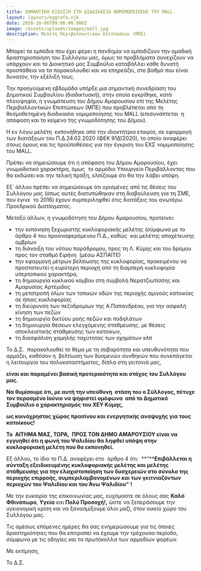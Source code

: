 ```yaml
---
title: ΣΗΜΑΝΤΙΚΗ ΕΞΕΛΙΞΗ ΣΤΗ ΔΙΑΔΙΚΑΣΙΑ ΝΟΜΙΜΟΠΟΙΗΣΗΣ ΤΟΥ MALL
layout: layouts/eggrafa.njk
date: 2020-10-06T09:06:00.000Z
image: /assets/uploads/images/mall.jpg
description: Μελέτη Περιβαλλοντικών Επιπτώσεων (ΜΠΕ)
---
```

Μπορεί τα εμπόδια που έχει φέρει η πανδημία να εμποδίζουν την ομαδική δραστηριοποίηση του Συλλόγου μας, όμως τα προβλήματα συνεχίζουν να υπάρχουν και το Διοικητικό μας Συμβούλιο καταβάλλει κάθε δυνατή προσπάθεια να τα παρακολουθεί και να επηρεάζει, στο βαθμό που είναι δυνατόν, την εξέλιξή τους.

Την προηγούμενη εβδομάδα υπήρξε μια σημαντική συνεδρίαση του Δημοτικού Συμβουλίου (διαδικτυακή), στην οποία εγκρίθηκε, κατά πλειοψηφία, η γνωμάτευση του Δήμου Αμαρουσίου επί της Μελέτης Περιβαλλοντικών Επιπτώσεων (ΜΠΕ) που προβλέπεται από τη θεσμοθετημένη διαδικασία νομιμοποίησης του MALL (επισυνάπτεται  η απόφαση και το κείμενο της γνωμοδότησης του Δήμου).

Η εν λόγω μελέτη  εκπονήθηκε από την ιδιοκτήτρια εταιρία, σε εφαρμογή των διατάξεων του Π.Δ.24.02.2020 (ΦΕΚ 91Δ’/2020), το οποίο αναφέρει στους όρους και τις προϋποθέσεις για την έγκριση του ΕΧΣ νομιμοποίησης του MALL.

Πρέπει να σημειώσουμε ότι η απόφαση του Δήμου Αμαρουσίου, έχει γνωμοδοτικό χαρακτήρα, όμως  το αρμόδιο Υπουργείο Περιβάλλοντος που θα εκδώσει και την τελική πράξη, ελπίζουμε ότι θα την λάβει υπόψη. 

Εξ΄ άλλου πρέπει να σημειώσουμε ότι ορισμένες από τις θέσεις του Συλλόγου μας (όπως αυτές διατυπώθηκαν στη διαβούλευση για τη ΣΜΕ, που έγινε  το 2016) έχουν συμπεριληφθεί στις διατάξεις του ανωτέρω Προεδρικού Διατάγματος.  

Μεταξύ άλλων, η γνωμοδότηση του Δήμου Αμαρουσίου, προτείνει:

* την εκπόνηση ξεχωριστής κυκλοφοριακής μελέτης (σύμφωνα με το άρθρο 4 του προαναφερόμενου Π.Δ., καθώς  και μελέτης αποχέτευσης ομβρίων
* τη διάνοιξη του νότιου παράδρομου, προς τη Λ. Κύμης και του δρόμου προς τον σταθμό Ειρήνη  (μέσω ΑΣΠΑΙΤΕ)
* την εφαρμογή μέτρων βελτίωσης της κυκλοφορίας, προκειμένου να προστατευτεί η ευρύτερη περιοχή από τη διαμπερή κυκλοφορία υπερτοπικού χαρακτήρα,
* τη δημιουργία κυκλικού κόμβου στη συμβολή Νερατζιωτίσσης και Αμαρυσίας Αρτέμιδος
* τη μετατροπή όλων των τοπικών οδών της περιοχής αμιγούς κατοικίας σε ήπιας κυκλοφορίας
* τη διεύρυνση των πεζοδρομίων της Α.Παπανδρέου, για την ασφαλή κίνηση των πεζών
* τη δημιουργία δικτύου ροής πεζών και ποδηλάτων
* τη δημιουργία θέσεων ελεγχόμενης στάθμευσης. με θέσεις αποκλειστικής στάθμευσης των κατοίκων,
* τη διασφάλιση χαμηλής ταχύτητας των οχημάτων κλπ

Το Δ.Σ.  παρακολουθεί το θέμα με τη σοβαρότητα και υπευθυνότητα που αρμόζει, καθόσον η  βελτίωση των δυσμενών συνθηκών που συνεπάγεται η λειτουργία του πολυκαταστήματος, δίπλα στη γειτονιά μας, 

**είναι και παραμένει βασική προτεραιότητα και στόχος του Συλλόγου μας.** 

**Να θυμίσουμε ότι, με αυτή την υπεύθυνη  στάση του ο Σύλλογος, πέτυχε τον περασμένο Ιούνιο να ψηφιστεί ομόφωνα  από το Δημοτικό Συμβούλιο ο χαρακτηρισμός του ΧΕΥ Κύμης,** 

**ως κοινόχρηστος χώρος πρασίνου και ενεργητικής αναψυχής για τους κατοίκους!** 

**Το  ΑΙΤΗΜΑ ΜΑΣ, ΤΩΡΑ,  ΠΡΟΣ ΤΟΝ ΔΗΜΟ ΑΜΑΡΟΥΣΙΟΥ είναι να εγγυηθεί ότι η φωνή του Ψαλιδίου θα ληφθεί υπόψη στην κυκλοφοριακή μελέτη που θα εκπονηθεί.** 

Εξ άλλου, το ίδιο το Π.Δ. αναφέρει στο  άρθρο 4 ότι:  **"****Επιβάλλεται η σύνταξη εξειδικευμένης κυκλοφοριακής μελέτης και μελέτης στάθμευσης για την ελαχιστοποίηση των δυσχερειών στο σύνολο της περιοχής επιρροής, συμπεριλαμβανομένων και των γειτνιαζόντων περιοχών του Ψαλιδίου και του Άνω Ψαλιδίου"** **!** 

Με την ευκαιρία της επικοινωνίας μας, ευχόμαστε σε όλους σας **Καλό Φθινόπωρο**, **Υγεία** και **Πολύ Προσοχή!,** ώστε να ξεπεράσουμε την υγειονομική κρίση και να ξανασμίξουμε όλοι μαζί, στον οικείο χώρο του Συλλόγου μας.

Τις αμέσως επόμενες ημέρες θα σας ενημερώσουμε για τις όποιες δραστηριότητες που θα επιτραπεί να έχουμε την τρέχουσα περίοδο, σύμφωνα με τις οδηγίες και τα πρωτόκολλα των αρμοδίων φορέων. 

Με εκτίμηση,

Το Δ.Σ.